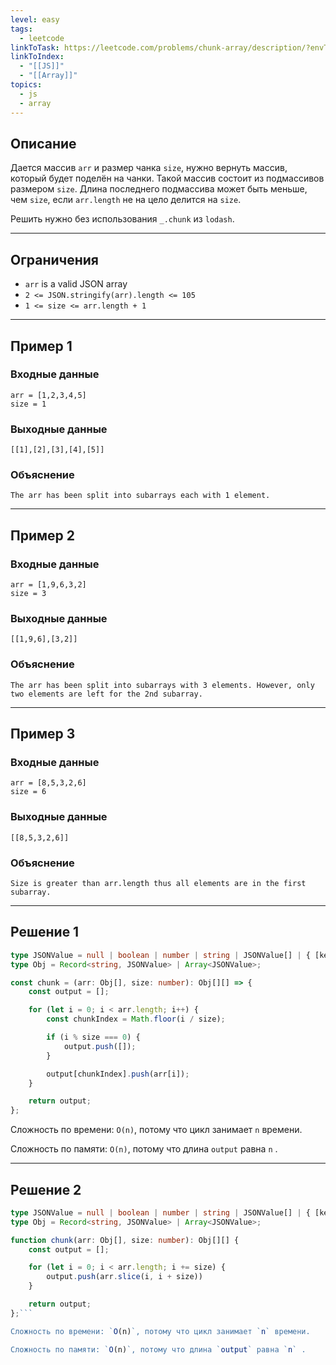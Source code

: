 ```yaml
---
level: easy
tags:
  - leetcode
linkToTask: https://leetcode.com/problems/chunk-array/description/?envType=study-plan-v2&envId=30-days-of-javascript
linkToIndex:
  - "[[JS]]"
  - "[[Array]]"
topics:
  - js
  - array
---
```

## Описание

Дается массив `arr` и размер чанка `size`, нужно вернуть массив, который будет поделён на чанки. Такой массив состоит из подмассивов размером `size`. Длина последнего подмассива может быть меньше, чем `size`, если `arr.length` не на цело делится на `size`.

Решить нужно без использования `_.chunk` из `lodash`.

---
## Ограничения

- `arr` is a valid JSON array
- `2 <= JSON.stringify(arr).length <= 105`
- `1 <= size <= arr.length + 1`

---
## Пример 1

### Входные данные

```
arr = [1,2,3,4,5]
size = 1
```
### Выходные данные

```
[[1],[2],[3],[4],[5]]
```
### Объяснение

```
The arr has been split into subarrays each with 1 element.
```

---
## Пример 2

### Входные данные

```
arr = [1,9,6,3,2]
size = 3
```
### Выходные данные

```
[[1,9,6],[3,2]]
```
### Объяснение

```
The arr has been split into subarrays with 3 elements. However, only two elements are left for the 2nd subarray.
```

---
## Пример 3

### Входные данные

```
arr = [8,5,3,2,6]
size = 6
```
### Выходные данные

```
[[8,5,3,2,6]]
```
### Объяснение

```
Size is greater than arr.length thus all elements are in the first subarray.
```

---


## Решение 1

```typescript
type JSONValue = null | boolean | number | string | JSONValue[] | { [key: string]: JSONValue };
type Obj = Record<string, JSONValue> | Array<JSONValue>;

const chunk = (arr: Obj[], size: number): Obj[][] => {
	const output = [];

    for (let i = 0; i < arr.length; i++) {
        const chunkIndex = Math.floor(i / size);

        if (i % size === 0) {
            output.push([]);
        }

        output[chunkIndex].push(arr[i]);
    }

    return output;
};
```

Сложность по времени: `O(n)`, потому что цикл занимает `n` времени.

Сложность по памяти: `O(n)`, потому что длина `output` равна `n` .

---
## Решение 2

```typescript
type JSONValue = null | boolean | number | string | JSONValue[] | { [key: string]: JSONValue };
type Obj = Record<string, JSONValue> | Array<JSONValue>;

function chunk(arr: Obj[], size: number): Obj[][] {
	const output = [];

    for (let i = 0; i < arr.length; i += size) {
        output.push(arr.slice(i, i + size))
    }

    return output;
};```

Сложность по времени: `O(n)`, потому что цикл занимает `n` времени.

Сложность по памяти: `O(n)`, потому что длина `output` равна `n` .

